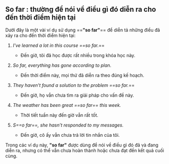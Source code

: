 ## So far : thường để nói về điều gì đó diễn ra cho đến thời điểm hiện tại

Dưới đây là một vài ví dụ sử dụng ==**"so far"**== để diễn tả những điều đã xảy ra cho đến thời điểm hiện tại:

1. *I've learned a lot in this course ==so far.*==  
   - Đến giờ, tôi đã học được rất nhiều trong khóa học này.

2. *So far, everything has gone according to plan.*  
   - Đến thời điểm này, mọi thứ đã diễn ra theo đúng kế hoạch.

3. *They haven’t found a solution to the problem ==so far.*==  
   - Đến giờ, họ vẫn chưa tìm ra giải pháp cho vấn đề này.

4. *The weather has been great ==so far== this week.*  
   - Thời tiết tuần này đến giờ vẫn rất tốt.

5. *S==o far==, she hasn’t responded to my messages.*  
   - Đến giờ, cô ấy vẫn chưa trả lời tin nhắn của tôi.

Trong các ví dụ này, **"so far"** được dùng để nói về điều gì đó đã và đang diễn ra, nhưng có thể vẫn chưa hoàn thành hoặc chưa đạt đến kết quả cuối cùng.